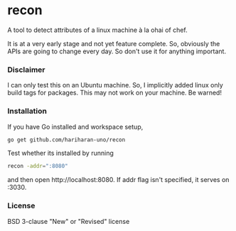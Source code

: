 # recon
A tool to detect attributes of a linux machine à la ohai of chef.

It is at a very early stage and not yet feature complete. So, obviously the APIs are going to change every day. So don't use it for anything important.

### Disclaimer

I can only test this on an Ubuntu machine. So, I implicitly added linux only build tags for packages. This may not work on your machine. Be warned!

### Installation

If you have Go installed and workspace setup,

~~~sh
go get github.com/hariharan-uno/recon
~~~

Test whether its installed by running 

~~~sh
recon -addr=":8080"
~~~

and then open http://localhost:8080. If addr flag isn't specified, it serves on :3030.

### License

BSD 3-clause "New" or "Revised" license
